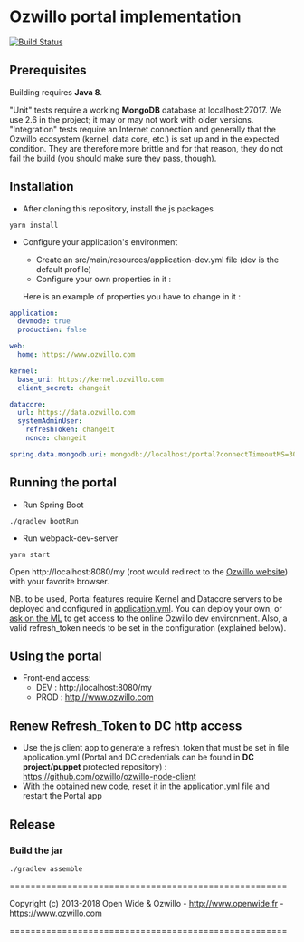 Ozwillo portal implementation
===========================

[![Build Status](https://travis-ci.org/ozwillo/ozwillo-portal.svg?branch=develop)](https://travis-ci.org/ozwillo/ozwillo-portal)

## Prerequisites

Building requires **Java 8**.

"Unit" tests require a working **MongoDB** database at localhost:27017. We use 2.6 in the project; it may or may not work with older versions. "Integration" tests require an Internet connection and generally that the Ozwillo ecosystem (kernel, data core, etc.) is set up and in the expected condition. They are therefore more brittle and for that reason, they do not fail the build (you should make sure they pass, though).


## Installation

* After cloning this repository, install the js packages

```
yarn install
```

* Configure your application's environment
  * Create an src/main/resources/application-dev.yml file (dev is the default profile)
  * Configure your own properties in it :
  
  Here is an example of properties you have to change in it :
````yaml
application:
  devmode: true
  production: false

web:
  home: https://www.ozwillo.com

kernel:
  base_uri: https://kernel.ozwillo.com
  client_secret: changeit

datacore:
  url: https://data.ozwillo.com
  systemAdminUser:
    refreshToken: changeit
    nonce: changeit

spring.data.mongodb.uri: mongodb://localhost/portal?connectTimeoutMS=300&journal=true
````

## Running the portal

* Run Spring Boot

```
./gradlew bootRun
```

* Run webpack-dev-server

```
yarn start
```

Open http://localhost:8080/my (root would redirect to the [Ozwillo website](https://www.ozwillo.com)) with your favorite browser.

NB. to be used, Portal features require Kernel and Datacore servers to be deployed and configured in [application.yml](https://github.com/ozwillo/ozwillo-portal/blob/master/src/main/resources/application.yml).
You can deploy your own, or [ask on the ML](https://github.com/ozwillo/ozwillo-issues#other-information-channels) to get access to the online Ozwillo dev environment.
Also, a valid refresh_token needs to be set in the configuration (explained below).

## Using the portal

* Front-end access: 
  * DEV  : http://localhost:8080/my
  * PROD : http://www.ozwillo.com

## Renew Refresh_Token to DC http access

 * Use the js client app to generate a refresh_token that must be set in file application.yml (Portal and DC credentials can be found in **DC project/puppet** protected repository) :
    https://github.com/ozwillo/ozwillo-node-client
 * With the obtained new code, reset it in the application.yml file and restart the Portal app

## Release

### Build the jar

```
./gradlew assemble
```

=====================================================

Copyright (c) 2013-2018 Open Wide & Ozwillo - http://www.openwide.fr - https://www.ozwillo.com

=====================================================
